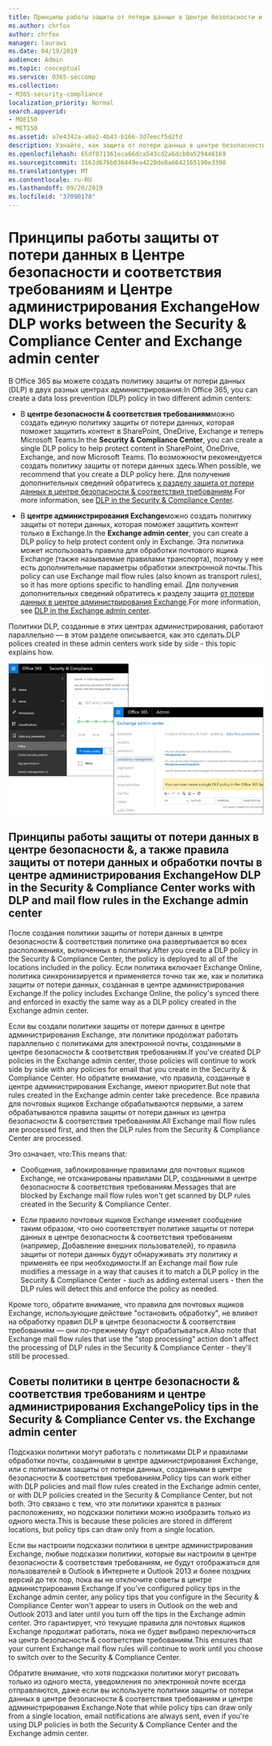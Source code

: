 ```yaml
---
title: Принципы работы защиты от потери данных в Центре безопасности и соответствия требованиям и Центре администрирования Exchange
ms.author: chrfox
author: chrfox
manager: laurawi
ms.date: 04/19/2019
audience: Admin
ms.topic: conceptual
ms.service: O365-seccomp
ms.collection:
- M365-security-compliance
localization_priority: Normal
search.appverid:
- MOE150
- MET150
ms.assetid: a7e4342a-a0a1-4b43-b166-3d7eecf5d2fd
description: Узнайте, как защита от потери данных в центре безопасности & соответствия требованиям использует правила защиты от потери данных и почтовых ящиков (правила транспорта) в центре администрирования Exchange.
ms.openlocfilehash: 65df871361eca66dca543cd2a6dcb0a529446169
ms.sourcegitcommit: 1162d676b036449ea4220de8a6642165190e3398
ms.translationtype: MT
ms.contentlocale: ru-RU
ms.lasthandoff: 09/20/2019
ms.locfileid: "37090178"
---
```

# <a name="how-dlp-works-between-the-security--compliance-center-and-exchange-admin-center"></a><span data-ttu-id="a3d59-103">Принципы работы защиты от потери данных в Центре безопасности и соответствия требованиям и Центре администрирования Exchange</span><span class="sxs-lookup"><span data-stu-id="a3d59-103">How DLP works between the Security & Compliance Center and Exchange admin center</span></span>

<span data-ttu-id="a3d59-104">В Office 365 вы можете создать политику защиты от потери данных (DLP) в двух разных центрах администрирования:</span><span class="sxs-lookup"><span data-stu-id="a3d59-104">In Office 365, you can create a data loss prevention (DLP) policy in two different admin centers:</span></span>
  
- <span data-ttu-id="a3d59-105">В **центре безопасности & соответствия требованиям**можно создать единую политику защиты от потери данных, которая поможет защитить контент в SharePoint, OneDrive, Exchange и теперь Microsoft Teams.</span><span class="sxs-lookup"><span data-stu-id="a3d59-105">In the **Security & Compliance Center**, you can create a single DLP policy to help protect content in SharePoint, OneDrive, Exchange, and now Microsoft Teams.</span></span> <span data-ttu-id="a3d59-106">По возможности рекомендуется создать политику защиты от потери данных здесь.</span><span class="sxs-lookup"><span data-stu-id="a3d59-106">When possible, we recommend that you create a DLP policy here.</span></span> <span data-ttu-id="a3d59-107">Для получения дополнительных сведений обратитесь [к разделу защита от потери данных в центре безопасности & соответствия требованиям](data-loss-prevention-policies.md).</span><span class="sxs-lookup"><span data-stu-id="a3d59-107">For more information, see [DLP in the Security & Compliance Center](data-loss-prevention-policies.md).</span></span>
    
- <span data-ttu-id="a3d59-108">В **центре администрирования Exchange**можно создать политику защиты от потери данных, которая поможет защитить контент только в Exchange.</span><span class="sxs-lookup"><span data-stu-id="a3d59-108">In the **Exchange admin center**, you can create a DLP policy to help protect content only in Exchange.</span></span> <span data-ttu-id="a3d59-109">Эта политика может использовать правила для обработки почтового ящика Exchange (также называемые правилами транспорта), поэтому у нее есть дополнительные параметры обработки электронной почты.</span><span class="sxs-lookup"><span data-stu-id="a3d59-109">This policy can use Exchange mail flow rules (also known as transport rules), so it has more options specific to handling email.</span></span> <span data-ttu-id="a3d59-110">Для получения дополнительных сведений обратитесь к разделу защита [от потери данных в центре администрирования Exchange](https://go.microsoft.com/fwlink/?linkid=852311).</span><span class="sxs-lookup"><span data-stu-id="a3d59-110">For more information, see [DLP in the Exchange admin center](https://go.microsoft.com/fwlink/?linkid=852311).</span></span>
    
<span data-ttu-id="a3d59-111">Политики DLP, созданные в этих центрах администрирования, работают параллельно — в этом разделе описывается, как это сделать.</span><span class="sxs-lookup"><span data-stu-id="a3d59-111">DLP polices created in these admin centers work side by side - this topic explains how.</span></span>
  
![Страницы защиты от потери данных в центре безопасности и соответствия требованиям и центре администрирования Exchange](media/d3eaa7e7-3b16-457b-bd9c-26707f7b584f.png)
  
## <a name="how-dlp-in-the-security--compliance-center-works-with-dlp-and-mail-flow-rules-in-the-exchange-admin-center"></a><span data-ttu-id="a3d59-113">Принципы работы защиты от потери данных в центре безопасности &, а также правила защиты от потери данных и обработки почты в центре администрирования Exchange</span><span class="sxs-lookup"><span data-stu-id="a3d59-113">How DLP in the Security & Compliance Center works with DLP and mail flow rules in the Exchange admin center</span></span>

<span data-ttu-id="a3d59-114">После создания политики защиты от потери данных в центре безопасности & соответствия политике она развертывается во всех расположениях, включенных в политику.</span><span class="sxs-lookup"><span data-stu-id="a3d59-114">After you create a DLP policy in the Security & Compliance Center, the policy is deployed to all of the locations included in the policy.</span></span> <span data-ttu-id="a3d59-115">Если политика включает Exchange Online, политика синхронизируется и применяется точно так же, как и политика защиты от потери данных, созданная в центре администрирования Exchange.</span><span class="sxs-lookup"><span data-stu-id="a3d59-115">If the policy includes Exchange Online, the policy's synced there and enforced in exactly the same way as a DLP policy created in the Exchange admin center.</span></span> 
  
<span data-ttu-id="a3d59-116">Если вы создали политики защиты от потери данных в центре администрирования Exchange, эти политики продолжат работать параллельно с политиками для электронной почты, созданными в центре безопасности & соответствия требованиям.</span><span class="sxs-lookup"><span data-stu-id="a3d59-116">If you've created DLP policies in the Exchange admin center, those policies will continue to work side by side with any policies for email that you create in the Security & Compliance Center.</span></span> <span data-ttu-id="a3d59-117">Но обратите внимание, что правила, созданные в центре администрирования Exchange, имеют приоритет.</span><span class="sxs-lookup"><span data-stu-id="a3d59-117">But note that rules created in the Exchange admin center take precedence.</span></span> <span data-ttu-id="a3d59-118">Все правила для почтовых ящиков Exchange обрабатываются первыми, а затем обрабатываются правила защиты от потери данных из центра безопасности & соответствия требованиям.</span><span class="sxs-lookup"><span data-stu-id="a3d59-118">All Exchange mail flow rules are processed first, and then the DLP rules from the Security & Compliance Center are processed.</span></span>
  
<span data-ttu-id="a3d59-119">Это означает, что:</span><span class="sxs-lookup"><span data-stu-id="a3d59-119">This means that:</span></span>
  
- <span data-ttu-id="a3d59-120">Сообщения, заблокированные правилами для почтовых ящиков Exchange, не отсканированы правилами DLP, созданными в центре безопасности & соответствия требованиям.</span><span class="sxs-lookup"><span data-stu-id="a3d59-120">Messages that are blocked by Exchange mail flow rules won't get scanned by DLP rules created in the Security & Compliance Center.</span></span>
    
- <span data-ttu-id="a3d59-121">Если правило почтовых ящиков Exchange изменяет сообщение таким образом, что оно соответствует политике защиты от потери данных в центре безопасности & соответствия требованиям (например, Добавление внешних пользователей), то правила защиты от потери данных будут обнаруживать эту политику и применять ее при необходимости.</span><span class="sxs-lookup"><span data-stu-id="a3d59-121">If an Exchange mail flow rule modifies a message in a way that causes it to match a DLP policy in the Security & Compliance Center - such as adding external users - then the DLP rules will detect this and enforce the policy as needed.</span></span>
    
<span data-ttu-id="a3d59-122">Кроме того, обратите внимание, что правила для почтовых ящиков Exchange, использующие действие "остановить обработку", не влияют на обработку правил DLP в центре безопасности & соответствия требованиям — они по-прежнему будут обрабатываться.</span><span class="sxs-lookup"><span data-stu-id="a3d59-122">Also note that Exchange mail flow rules that use the "stop processing" action don't affect the processing of DLP rules in the Security & Compliance Center - they'll still be processed.</span></span>
  
## <a name="policy-tips-in-the-security--compliance-center-vs-the-exchange-admin-center"></a><span data-ttu-id="a3d59-123">Советы политики в центре безопасности & соответствия требованиям и центре администрирования Exchange</span><span class="sxs-lookup"><span data-stu-id="a3d59-123">Policy tips in the Security & Compliance Center vs. the Exchange admin center</span></span>

<span data-ttu-id="a3d59-124">Подсказки политики могут работать с политиками DLP и правилами обработки почты, созданными в центре администрирования Exchange, или с политиками защиты от потери данных, созданными в центре безопасности & соответствия требованиям.</span><span class="sxs-lookup"><span data-stu-id="a3d59-124">Policy tips can work either with DLP policies and mail flow rules created in the Exchange admin center, or with DLP policies created in the Security & Compliance Center, but not both.</span></span> <span data-ttu-id="a3d59-125">Это связано с тем, что эти политики хранятся в разных расположениях, но подсказки политики можно изобразить только из одного места.</span><span class="sxs-lookup"><span data-stu-id="a3d59-125">This is because these policies are stored in different locations, but policy tips can draw only from a single location.</span></span>
  
<span data-ttu-id="a3d59-126">Если вы настроили подсказки политики в центре администрирования Exchange, любые подсказки политики, которые вы настроили в центре безопасности & соответствия требованиям, не будут отображаться для пользователей в Outlook в Интернете и Outlook 2013 и более поздних версий до тех пор, пока вы не отключите советы в центре администрирования Exchange.</span><span class="sxs-lookup"><span data-stu-id="a3d59-126">If you've configured policy tips in the Exchange admin center, any policy tips that you configure in the Security & Compliance Center won't appear to users in Outlook on the web and Outlook 2013 and later until you turn off the tips in the Exchange admin center.</span></span> <span data-ttu-id="a3d59-127">Это гарантирует, что текущие правила для почтовых ящиков Exchange продолжат работать, пока не будет выбрано переключиться на центр безопасности & соответствия требованиям.</span><span class="sxs-lookup"><span data-stu-id="a3d59-127">This ensures that your current Exchange mail flow rules will continue to work until you choose to switch over to the Security & Compliance Center.</span></span>
  
<span data-ttu-id="a3d59-128">Обратите внимание, что хотя подсказки политики могут рисовать только из одного места, уведомления по электронной почте всегда отправляются, даже если вы используете политики защиты от потери данных в центре безопасности & соответствия требованиям и центре администрирования Exchange.</span><span class="sxs-lookup"><span data-stu-id="a3d59-128">Note that while policy tips can draw only from a single location, email notifications are always sent, even if you're using DLP policies in both the Security & Compliance Center and the Exchange admin center.</span></span>
  

